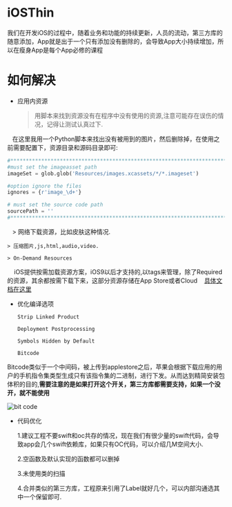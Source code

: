 # iOSThin
我们在开发iOS的过程中，随着业务和功能的持续更新，人员的流动，第三方库的随意添加，App就是出于一个只有添加没有删除的，会导致App大小持续增加，所以在瘦身App是每个App必修的课程

# 如何解决

* 应用内资源

    > 用脚本来找到资源没有在程序中没有使用的资源,注意可能存在误伤的情况，记得让测试认真过下.
    
    在这里我用一个Python脚本来找出没有被用到的图片，然后删除掉，在使用之前需要配置下，资源目录和源码目录即可:
```python
#***************************************************************************
#must set the imageasset path
imageSet = glob.glob('Resources/images.xcassets/*/*.imageset')

#option ignore the files
ignores = {r'image_\d+'}

# must set the source code path
sourcePath = ''
#***************************************************************************
```
    > 网络下载资源，比如皮肤这种情况.
    
    > 压缩图片,js,html,audio,video.
    
    > On-Demand Resources
    
    iOS提供按需加载资源方案，iOS9以后才支持的,以tags来管理，除了Required的资源，其余都按需下载下来，这部分资源存储在App Store或者Cloud
    [具体文档在这里](https://developer.apple.com/library/content/documentation/FileManagement/Conceptual/On_Demand_Resources_Guide/index.html#//apple_ref/doc/uid/TP40015083-CH2-SW1)
    
* 优化编译选项

    `Strip Linked Product`
    
    `Deployment Postprocessing`
    
    `Symbols Hidden by Default`

    `Bitcode`
     
Bitcode类似于一个中间码，被上传到applestore之后，苹果会根据下载应用的用户的手机指令集类型生成只有该指令集的二进制，进行下发。从而达到精简安装包体积的目的,__需要注意的是如果打开这个开关，第三方库都需要支持，如果一个没开，就不能使用__

![bit code](https://lowlevelbits.org/img/bitcode-demystified/app_thinning.png)
    

* 代码优化

    1.建议工程不要swift和oc共存的情况，现在我们有很少量的swift代码，会导致app会几个swift依赖库，如果只有OC代码，可以介绍几M空间大小.
    
    2.空函数及默认实现的函数都可以删掉
    
    3.未使用类的扫描
    
    
    4.合并类似的第三方库，工程原来引用了Label就好几个，可以内部沟通选其中一个保留即可.
